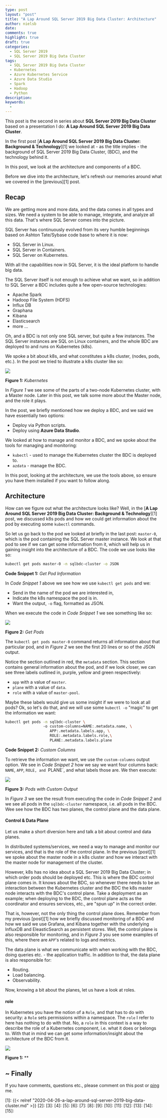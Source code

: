 ```yaml
---
type: post
layout: "post"
title: "A Lap Around SQL Server 2019 Big Data Cluster: Architecture"
author: nielsb
date: 
comments: true
highlight: true
draft: true
categories:
  - SQL Server 2019
  - SQL Server 2019 Big Data Cluster
tags:
  - SQL Server 2019 Big Data Cluster
  - Kubernetes
  - Azure Kubernetes Service
  - Azure Data Studio
  - Spark
  - Hadoop
  - Python
description: 
keywords:
  -   
---
```


This post is the second in series about **SQL Server 2019 Big Data Cluster** based on a presentation I do: **A Lap Around SQL Server 2019 Big Data Cluster**.

In the first post [**A Lap Around SQL Server 2019 Big Data Cluster: Background & Technology**][1] we looked at - as the title implies - the background of SQL Server 2019 Big Data Cluster, (BDC), and the technology behind it.

In this post, we look at the architecture and components of a BDC.

<!--more-->

Before we dive into the architecture, let's refresh our memories around what we covered in the [previous][1] post.

## Recap

We are getting more and more data, and the data comes in all types and sizes. We need a system to be able to manage, integrate, and analyze all this data. That's where SQL Server comes into the picture.

SQL Server has continuously evolved from its very humble beginnings based on Ashton Tate/Sybase code base to where it is now:

* SQL Server in Linux.
* SQL Server in Containers.
* SQL Server on Kubernetes.

With all the capabilities now in SQL Server, it is the ideal platform to handle big data.

The SQL Server itself is not enough to achieve what we want, so in addition to SQL Server a BDC includes quite a few open-source technologies:

* Apache Spark
* Hadoop File System (HDFS)
* Influx DB
* Graphana
* Kibana
* Elasticsearch
* more ...

Oh, and a BDC is not only one SQL server, but quite a few instances. The SQL Server instances are SQL on Linux containers, and the whole BDC are deployed to and runs on Kubernetes (k8s).

We spoke a bit about k8s, and what constitutes a k8s cluster, (nodes, pods, etc.). In the post we tried to illustrate a k8s cluster like so:

![](/images/posts/bdc-lap-around-bdc-kubernetes-1.png)

**Figure 1:** *Kubernetes*

In *Figure 1* we see some of the parts of a two-node Kubernetes cluster, with a Master node. Later in this post, we talk some more about the Master node, and the role it plays.

In the post, we briefly mentioned how we deploy a BDC, and we said we have essentially two options:

* Deploy via Python scripts.
* Deploy using **Azure Data Studio**.

We looked at how to manage and monitor a BDC, and we spoke about the tools for managing and monitoring:

* `kubectl` - used to manage the Kubernetes cluster the BDC is deployed to.
* `azdata` - manage the BDC.

In this post, looking at the architecture, we use the tools above, so ensure you have them installed if you want to follow along.

## Architecture

How can we figure out what the architecture looks like? Well, in the [**A Lap Around SQL Server 2019 Big Data Cluster: Background & Technology**][1] post, we discussed k8s pods and how we could get information about the pod by executing some `kubectl` commands.

So let us go back to the pod we looked at briefly in the last post: `master-0`, which is the pod containing the SQL Server master instance. We look at that pod to see if we can get some information from it, which will help us in gaining insight into the architecture of a BDC. The code we use looks like so:

``` bash
kubectl get pods master-0 -n sqlbdc-cluster -o JSON
```
**Code Snippet 1:** *Get Pod Information*

In *Code Snippet 1* above we see how we use `kubectl get pods` and we:

* Send in the name of the pod we are interested in,
* Indicate the k8s namespace the pod is in.
* Want the output, `-o` flag, formatted as JSON.

When we execute the code in *Code Snippet 1* we see something like so:

![](/images/posts/bdc-lap-around-arch-pods1.png)

**Figure 2:** *Get Pods*

The `kubectl get pods master-0` command returns all information about that particular pod, and in *Figure 2* we see the first 20 lines or so of the JSON output.

Notice the section outlined in red, the `metadata` section. This section contains general information about the pod, and if we look closer, we can see three labels outlined in, purple, yellow and green respectively: 

* `app` with a value of `master`.
* `plane` with a value of `data`.
* `role` with a value of `master-pool`.

Maybe these labels would give us some insight if we were to look at all pods? Ok, so let's do that, and we will use some `kubectl -o` "magic" to get the information we want:

```bash
kubectl get pods -n sqlbdc-cluster \ 
                 -o custom-columns=NAME:.metadata.name, \
                    APP:.metadata.labels.app, \
                    ROLE:.metadata.labels.role,\
                    PLANE:.metadata.labels.plane
```
**Code Snippet 2:** *Custom Columns*

To retrieve the information we want, we use the `custom-columns` output option. We see in *Code Snippet 2* how we say we want four columns back: `NAME`, `APP`, `ROLE, and `PLANE`, and what labels those are. We then execute:

![](/images/posts/bdc-lap-around-arch-roles-planes.png)

**Figure 3:** *Pods with Custom Output*

In *Figure 3* we see the result from executing the code in *Code Snippet 2* and we see all pods in the `sqlbdc-cluster` namespace, i.e. all pods in the BDC. Wee see how the BDC has two planes, the control plane and the data plane.

#### Control & Data Plane

Let us make a short diversion here and talk a bit about control and data planes.

In distributed systems/services, we need a way to manage and monitor our services, and that is the role of the control plane. In the previous [post][1] we spoke about the master node in a k8s cluster and how we interact with the master node for management of the cluster. 

However, k8s has no idea about a SQL Server 2019 Big Data Cluster; in which order pods should be deployed etc. This is where the BDC control plane comes in. It knows about the BDC, so whenever there needs to be an interaction between the Kubernetes cluster and the BDC the k8s master node interacts with the BDC's control plane. Take a deployment as an example; when deploying to the BDC, the control plane acts as the coordinator and ensures services, etc., are "spun up" in the correct order. 

That is, however, not the only thing the control plane does. Remember from my previous [post][1] how we briefly discussed monitoring of a BDC and how we said we use Grafana, and Kibana together with the underlying InfluxDB and EleasticSearch as persistent stores. Well, the control plane is also responsible for monitoring, and in *Figure 3* you see some examples of this, where there are `APP`'s related to logs and metrics.

The data plane is what we communicate with when working with the BDC, doing queries etc. - the application traffic. In addition to that, the data plane is also responsible for:

* Routing.
* Load balancing.
* Observability.

Now, knowing a bit about the planes, let us have a look at roles.

#### role

In Kubernetes you have the notion of a `Role`, and that has to do with security: a `Role` sets permissions within a namespace. The `role` I refer to here has nothing to do with that. No, a `role` in this context is a way to describe the role of a Kubernetes component, i.e. what it does or belongs to. With that in mind we can get some information/insight about the architecture of the BDC from it. 




![](/images/posts/<image_name_incl_ext>)

**Figure 1:** **

## ~ Finally

If you have comments, questions etc., please comment on this post or [ping][ma] me.

[ma]: mailto:niels.it.berglund@gmail.com
[mp]: https://blog.acolyer.org
[iq]: https://www.infoq.com/
[ew]: http://sqlonice.com/
[re]: http://blog.revolutionanalytics.com
[sqsk]: https://www.sqlskills.com
[ba]: https://twitter.com/bob_albright


<!--
  post reference
  [pkg1]: {{< relref "" >}}
-->  


[1]: {{< relref "2020-04-26-a-lap-around-sql-server-2019-big-data-cluster.md" >}}
[2]:
[3]:
[4]:
[5]:
[6]:
[7]:
[8]:
[9]:
[10]:
[11]:
[12]:
[13]:
[14]:
[15]:   

<!--
[series1]: <> [SQL Server R Services](/series/sql_server_2k16_r_services)
[series2]: <> [Install R Packages in SQL Server ML Services](/series/sql_server_ml_services_install_packages)
[series3]: <> [sp_execute_external_script and SQL Server Compute Context](/series/spees_and_sql_compute_context)
-->

<!--
[findstr]: <> findstr /I \<word_to_find\> *
-->